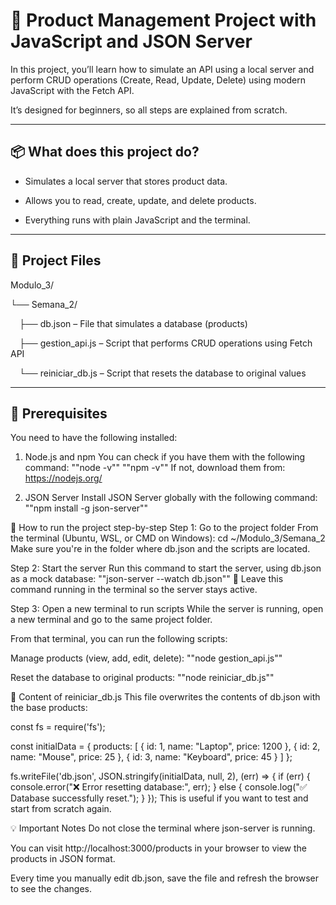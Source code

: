 # 🛒 Product Management Project with JavaScript and JSON Server
In this project, you’ll learn how to simulate an API using a local server and perform CRUD operations (Create, Read, Update, Delete) using modern JavaScript with the Fetch API.

It’s designed for beginners, so all steps are explained from scratch.

---

## 📦 What does this project do?
- Simulates a local server that stores product data.

- Allows you to read, create, update, and delete products.

- Everything runs with plain JavaScript and the terminal.

---

## 📁 Project Files
Modulo_3/

└── Semana_2/

 ├── db.json – File that simulates a database (products)
 
 ├── gestion_api.js – Script that performs CRUD operations using Fetch API
 
 └── reiniciar_db.js – Script that resets the database to original values

---

## 🔧 Prerequisites
You need to have the following installed:

1. Node.js and npm
You can check if you have them with the following command:
""node -v""
""npm -v""
If not, download them from: https://nodejs.org/

2. JSON Server
Install JSON Server globally with the following command:
""npm install -g json-server""

🚀 How to run the project step-by-step
Step 1: Go to the project folder
From the terminal (Ubuntu, WSL, or CMD on Windows):
cd ~/Modulo_3/Semana_2
Make sure you're in the folder where db.json and the scripts are located.

Step 2: Start the server
Run this command to start the server, using db.json as a mock database:
""json-server --watch db.json""
🔁 Leave this command running in the terminal so the server stays active.

Step 3: Open a new terminal to run scripts
While the server is running, open a new terminal and go to the same project folder.

From that terminal, you can run the following scripts:

Manage products (view, add, edit, delete):
""node gestion_api.js""

Reset the database to original products:
""node reiniciar_db.js""

📄 Content of reiniciar_db.js
This file overwrites the contents of db.json with the base products:

const fs = require('fs');

const initialData = {
  products: [
    { id: 1, name: "Laptop", price: 1200 },
    { id: 2, name: "Mouse", price: 25 },
    { id: 3, name: "Keyboard", price: 45 }
  ]
};

fs.writeFile('db.json', JSON.stringify(initialData, null, 2), (err) => {
  if (err) {
    console.error("❌ Error resetting database:", err);
  } else {
    console.log("✅ Database successfully reset.");
  }
});
This is useful if you want to test and start from scratch again.

💡 Important Notes
Do not close the terminal where json-server is running.

You can visit http://localhost:3000/products in your browser to view the products in JSON format.

Every time you manually edit db.json, save the file and refresh the browser to see the changes.


